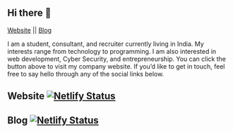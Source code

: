 ## Hi there 👋
[Website](https://harshsinghvi.com) || 
[Blog](https://blog.harshsinghvi.com)


I am a student, consultant, and recruiter currently living in India. My interests range from technology to programming. I am also interested in web development, Cyber Security, and entrepreneurship.
You can click the button above to visit my company website. If you’d like to get in touch, feel free to say hello through any of the social links below.

## Website   [![Netlify Status](https://api.netlify.com/api/v1/badges/5ca30664-e031-4a78-a97d-c1f2b1a76f30/deploy-status)](https://app.netlify.com/sites/harshsinghvi/deploys)

## Blog      [![Netlify Status](https://api.netlify.com/api/v1/badges/c700f26d-b8fb-4ea1-83cc-19837580e74a/deploy-status)](https://app.netlify.com/sites/theharshsinghviblog/deploys)
<!--
**harshsinghvi/harshsinghvi** is a ✨ _special_ ✨ repository because its `README.md` (this file) appears on your GitHub profile.

Here are some ideas to get you started:

- 🔭 I’m currently working on ...
- 🌱 I’m currently learning ...
- 👯 I’m looking to collaborate on ...
- 🤔 I’m looking for help with ...
- 💬 Ask me about ...
- 📫 How to reach me: ...
- 😄 Pronouns: ...
- ⚡ Fun fact: ...
-->
